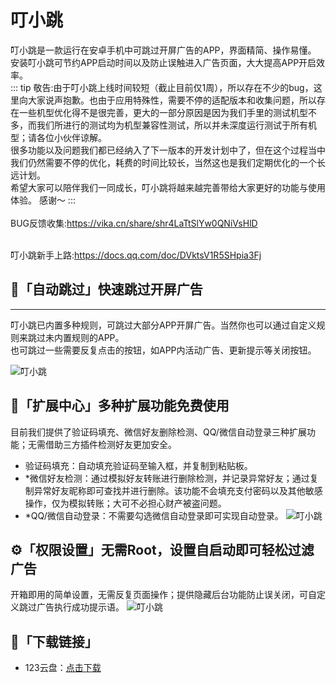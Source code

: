 # 叮小跳
叮小跳是一款运行在安卓手机中可跳过开屏广告的APP，界面精简、操作易懂。
安装叮小跳可节约APP启动时间以及防止误触进入广告页面，大大提高APP开启效率。<br/>
::: tip
敬告:由于叮小跳上线时间较短（截止目前仅1周），所以存在不少的bug，这里向大家说声抱歉。也由于应用特殊性，需要不停的适配版本和收集问题，所以存在一些机型优化得不是很完善，更大的一部分原因是因为我们手里的测试机型不多，而我们所进行的测试均为机型兼容性测试，所以并未深度运行测试于所有机型；请各位小伙伴谅解。<br/>
很多功能以及问题我们都已经纳入了下一版本的开发计划中了，但在这个过程当中我们仍然需要不停的优化，耗费的时间比较长，当然这也是我们定期优化的一个长远计划。<br/>
希望大家可以陪伴我们一同成长，叮小跳将越来越完善带给大家更好的功能与使用体验。
感谢～
:::
<br/>
<br/>BUG反馈收集:https://vika.cn/share/shr4LaTtSlYw0QNiVsHlD

<br/>叮小跳新手上路:https://docs.qq.com/doc/DVktsV1R5SHpia3Fj

## 🚀「自动跳过」快速跳过开屏广告
---
叮小跳已内置多种规则，可跳过大部分APP开屏广告。当然你也可以通过自定义规则来跳过未内置规则的APP。<br/>也可跳过一些需要反复点击的按钮，如APP内活动广告、更新提示等关闭按钮。

![叮小跳](https://b.dinglegedong.com/img/1.png)

## 📱「扩展中心」多种扩展功能免费使用
目前我们提供了验证码填充、微信好友删除检测、QQ/微信自动登录三种扩展功能；无需借助三方插件检测好友更加安全。
* 验证码填充：自动填充验证码至输入框，并复制到粘贴板。
* *微信好友检测：通过模拟好友转账进行删除检测，并记录异常好友；通过复制异常好友昵称即可查找并进行删除。该功能不会填充支付密码以及其他敏感操作，仅为模拟转账；大可不必担心财产被盗问题。
* *QQ/微信自动登录：不需要勾选微信自动登录即可实现自动登录。
![叮小跳](https://b.dinglegedong.com/img/2.png)

## ⚙️「权限设置」无需Root，设置自启动即可轻松过滤广告
开箱即用的简单设置，无需反复页面操作；提供隐藏后台功能防止误关闭，可自定义跳过广告执行成功提示语。
![叮小跳](https://b.dinglegedong.com/img/3.png)


## 🔗「下载链接」
* 123云盘：[点击下载](https://www.123pan.com/s/bud7Vv-pUBd3)
